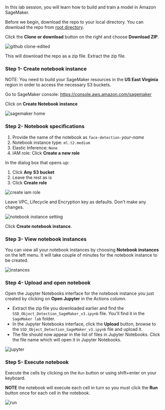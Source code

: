 In this lab session, you will learn how to build and train a model in Amazon SageMaker.

Before we begin, download the repo to your local directory. You can download the repo from [root directory](https://github.com/knightjoel/DeepLens-workshops).

Click the **Clone or download** button on the right and choose **Download ZIP**.

![github clone-edited](https://user-images.githubusercontent.com/11222214/38658212-046fee60-3dd9-11e8-9069-a71804c222b7.jpg)

This will download the repo as a zip file. Extract the zip file. 

### Step 1- Create notebook instance

NOTE: You need to build your SageMaker resources in the **US East Virginia** region in order to access the necessary S3 buckets.

Go to SageMaker console: https://console.aws.amazon.com/sagemaker

Click on **Create Notebook instance**

![sagemaker home](https://user-images.githubusercontent.com/11222214/38313489-01929ca2-37d9-11e8-9ffb-4385e8d13da3.JPG)

### Step 2- Notebook specifications

1. Provide the name of the notebook as `face-detection-`_your-name_
2. Notebook instance type: `ml.t2.medium`
3. Elastic Inference: `None`
3. IAM role: Click **Create a new role**

In the dialog box that opens up:

1. Click **Any S3 bucket**
2. Leave the rest as is 
3. Click **Create role**

![create iam role](https://user-images.githubusercontent.com/11222214/38313888-e07281e4-37d9-11e8-8b99-dd322a76ced6.JPG)


Leave VPC, Lifecycle and Encryption key as defaults. Don't make any changes.

![notebook instance setting](https://user-images.githubusercontent.com/11222214/38313994-2916257c-37da-11e8-823a-733f2572f61d.JPG)

Click **Create notebook instance**.

### Step 3- View notebook instances

You can view all your notebook instances by choosing **Notebook instances** on the left menu. It will take couple of minutes for the notebook instance to be created.

![instances](notebook-instances.jpg)

### Step 4- Upload and open notebook

Open the Jupyter Notebooks interface for the notebook instance you just created
by clicking on **Open Jupyter** in the Actions column.

- Extract the zip file you downloaded earlier and find the
`SSD_Object_Detection_SageMaker_v3.ipynb` file. You'll find it in the
`SageMaker lab` folder.
- In the Jupyter Notebooks interface, click the **Upload** button, browse
to the `SSD_Object_Detection_SageMaker_v3.ipynb` file and upload it.
- The file should now appear in the list of files in Jupyter Notebooks. Click
the file name which will open it in Jupyter Notebooks.

![jupyter](https://user-images.githubusercontent.com/11222214/38314946-427aa6e4-37dc-11e8-91bf-658ebe7b2a7b.JPG)

### Step 5- Execute notebook

Execute the cells by clicking on the `Run` button or using shift+enter on your keyboard.

**NOTE** the notebook will execute each cell in turn so you must click
the **Run** button once for each cell in the notebook.

![run](https://user-images.githubusercontent.com/11222214/38316244-21a07194-37df-11e8-9821-21d5d6e57976.JPG)


